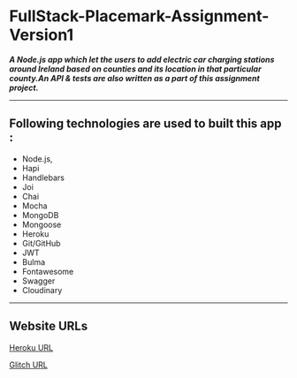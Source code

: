# FullStack-Placemark-Assignment-Version1

***A Node.js app which let the users to add electric car charging stations around Ireland based on counties and its location in that particular county.An API & tests are also written as a part of this assignment project.***

---
## Following technologies are used to built this app :

- Node.js,
- Hapi
- Handlebars
- Joi
- Chai
- Mocha
- MongoDB
- Mongoose
- Heroku
- Git/GitHub
- JWT
- Bulma
- Fontawesome
- Swagger
- Cloudinary

---

## Website URLs

[Heroku URL](https://pacific-tundra-14771.herokuapp.com/)

[Glitch URL](https://habitual-maroon-cushion.glitch.me)

